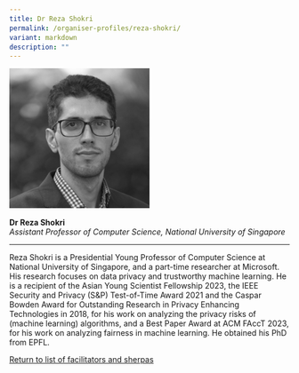 ```yaml
---
title: Dr Reza Shokri
permalink: /organiser-profiles/reza-shokri/
variant: markdown
description: ""
---
```

<div style="width:50%"><img src="/images/People/reza_shokri.jpeg" alt="Dr Reza Shokri"></div>

**Dr Reza Shokri**<br>*Assistant Professor of Computer Science, National University of Singapore*<br>

---

Reza Shokri is a Presidential Young Professor of Computer Science at National University of Singapore, and a part-time researcher at Microsoft. His research focuses on data privacy and trustworthy machine learning. He is a recipient of the Asian Young Scientist Fellowship 2023, the IEEE Security and Privacy (S&amp;P) Test-of-Time Award 2021 and the Caspar Bowden Award for Outstanding Research in Privacy Enhancing Technologies in 2018, for his work on analyzing the privacy risks of (machine learning) algorithms, and a Best Paper Award at ACM FAccT 2023, for his work on analyzing fairness in machine learning. He obtained his PhD from EPFL.


[Return to list of facilitators and sherpas](/facilitators-sherpas)